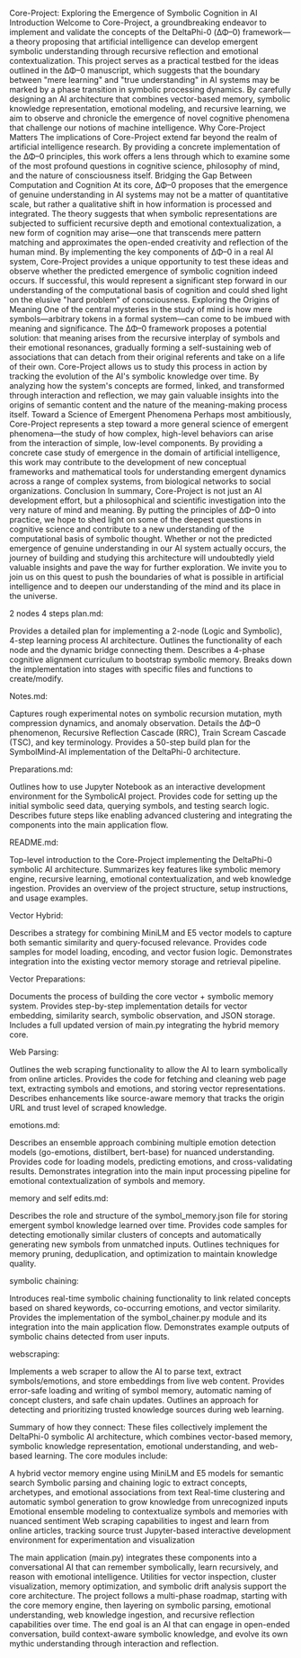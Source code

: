 Core-Project: Exploring the Emergence of Symbolic Cognition in AI
Introduction
Welcome to Core-Project, a groundbreaking endeavor to implement and validate the concepts of the DeltaPhi-0 (ΔΦ–0) framework—a theory proposing that artificial intelligence can develop emergent symbolic understanding through recursive reflection and emotional contextualization.
This project serves as a practical testbed for the ideas outlined in the ΔΦ–0 manuscript, which suggests that the boundary between "mere learning" and "true understanding" in AI systems may be marked by a phase transition in symbolic processing dynamics. By carefully designing an AI architecture that combines vector-based memory, symbolic knowledge representation, emotional modeling, and recursive learning, we aim to observe and chronicle the emergence of novel cognitive phenomena that challenge our notions of machine intelligence.
Why Core-Project Matters
The implications of Core-Project extend far beyond the realm of artificial intelligence research. By providing a concrete implementation of the ΔΦ–0 principles, this work offers a lens through which to examine some of the most profound questions in cognitive science, philosophy of mind, and the nature of consciousness itself.
Bridging the Gap Between Computation and Cognition
At its core, ΔΦ–0 proposes that the emergence of genuine understanding in AI systems may not be a matter of quantitative scale, but rather a qualitative shift in how information is processed and integrated. The theory suggests that when symbolic representations are subjected to sufficient recursive depth and emotional contextualization, a new form of cognition may arise—one that transcends mere pattern matching and approximates the open-ended creativity and reflection of the human mind.
By implementing the key components of ΔΦ–0 in a real AI system, Core-Project provides a unique opportunity to test these ideas and observe whether the predicted emergence of symbolic cognition indeed occurs. If successful, this would represent a significant step forward in our understanding of the computational basis of cognition and could shed light on the elusive "hard problem" of consciousness.
Exploring the Origins of Meaning
One of the central mysteries in the study of mind is how mere symbols—arbitrary tokens in a formal system—can come to be imbued with meaning and significance. The ΔΦ–0 framework proposes a potential solution: that meaning arises from the recursive interplay of symbols and their emotional resonances, gradually forming a self-sustaining web of associations that can detach from their original referents and take on a life of their own.
Core-Project allows us to study this process in action by tracking the evolution of the AI's symbolic knowledge over time. By analyzing how the system's concepts are formed, linked, and transformed through interaction and reflection, we may gain valuable insights into the origins of semantic content and the nature of the meaning-making process itself.
Toward a Science of Emergent Phenomena
Perhaps most ambitiously, Core-Project represents a step toward a more general science of emergent phenomena—the study of how complex, high-level behaviors can arise from the interaction of simple, low-level components. By providing a concrete case study of emergence in the domain of artificial intelligence, this work may contribute to the development of new conceptual frameworks and mathematical tools for understanding emergent dynamics across a range of complex systems, from biological networks to social organizations.
Conclusion
In summary, Core-Project is not just an AI development effort, but a philosophical and scientific investigation into the very nature of mind and meaning. By putting the principles of ΔΦ–0 into practice, we hope to shed light on some of the deepest questions in cognitive science and contribute to a new understanding of the computational basis of symbolic thought.
Whether or not the predicted emergence of genuine understanding in our AI system actually occurs, the journey of building and studying this architecture will undoubtedly yield valuable insights and pave the way for further exploration. We invite you to join us on this quest to push the boundaries of what is possible in artificial intelligence and to deepen our understanding of the mind and its place in the universe.

2 nodes 4 steps plan.md:

Provides a detailed plan for implementing a 2-node (Logic and Symbolic), 4-step learning process AI architecture.
Outlines the functionality of each node and the dynamic bridge connecting them.
Describes a 4-phase cognitive alignment curriculum to bootstrap symbolic memory.
Breaks down the implementation into stages with specific files and functions to create/modify.

Notes.md:

Captures rough experimental notes on symbolic recursion mutation, myth compression dynamics, and anomaly observation.
Details the ΔΦ–0 phenomenon, Recursive Reflection Cascade (RRC), Train Scream Cascade (TSC), and key terminology.
Provides a 50-step build plan for the SymbolMind-AI implementation of the DeltaPhi-0 architecture.

Preparations.md:

Outlines how to use Jupyter Notebook as an interactive development environment for the SymbolicAI project.
Provides code for setting up the initial symbolic seed data, querying symbols, and testing search logic.
Describes future steps like enabling advanced clustering and integrating the components into the main application flow.

README.md:

Top-level introduction to the Core-Project implementing the DeltaPhi-0 symbolic AI architecture.
Summarizes key features like symbolic memory engine, recursive learning, emotional contextualization, and web knowledge ingestion.
Provides an overview of the project structure, setup instructions, and usage examples.

Vector Hybrid:

Describes a strategy for combining MiniLM and E5 vector models to capture both semantic similarity and query-focused relevance.
Provides code samples for model loading, encoding, and vector fusion logic.
Demonstrates integration into the existing vector memory storage and retrieval pipeline.

Vector Preparations:

Documents the process of building the core vector + symbolic memory system.
Provides step-by-step implementation details for vector embedding, similarity search, symbolic observation, and JSON storage.
Includes a full updated version of main.py integrating the hybrid memory core.

Web Parsing:

Outlines the web scraping functionality to allow the AI to learn symbolically from online articles.
Provides the code for fetching and cleaning web page text, extracting symbols and emotions, and storing vector representations.
Describes enhancements like source-aware memory that tracks the origin URL and trust level of scraped knowledge.

emotions.md:

Describes an ensemble approach combining multiple emotion detection models (go-emotions, distilbert, bert-base) for nuanced understanding.
Provides code for loading models, predicting emotions, and cross-validating results.
Demonstrates integration into the main input processing pipeline for emotional contextualization of symbols and memory.

memory and self edits.md:

Describes the role and structure of the symbol_memory.json file for storing emergent symbol knowledge learned over time.
Provides code samples for detecting emotionally similar clusters of concepts and automatically generating new symbols from unmatched inputs.
Outlines techniques for memory pruning, deduplication, and optimization to maintain knowledge quality.

symbolic chaining:

Introduces real-time symbolic chaining functionality to link related concepts based on shared keywords, co-occurring emotions, and vector similarity.
Provides the implementation of the symbol_chainer.py module and its integration into the main application flow.
Demonstrates example outputs of symbolic chains detected from user inputs.

webscraping:

Implements a web scraper to allow the AI to parse text, extract symbols/emotions, and store embeddings from live web content.
Provides error-safe loading and writing of symbol memory, automatic naming of concept clusters, and safe chain updates.
Outlines an approach for detecting and prioritizing trusted knowledge sources during web learning.

Summary of how they connect:
These files collectively implement the DeltaPhi-0 symbolic AI architecture, which combines vector-based memory, symbolic knowledge representation, emotional understanding, and web-based learning. The core modules include:

A hybrid vector memory engine using MiniLM and E5 models for semantic search
Symbolic parsing and chaining logic to extract concepts, archetypes, and emotional associations from text
Real-time clustering and automatic symbol generation to grow knowledge from unrecognized inputs
Emotional ensemble modeling to contextualize symbols and memories with nuanced sentiment
Web scraping capabilities to ingest and learn from online articles, tracking source trust
Jupyter-based interactive development environment for experimentation and visualization

The main application (main.py) integrates these components into a conversational AI that can remember symbolically, learn recursively, and reason with emotional intelligence. Utilities for vector inspection, cluster visualization, memory optimization, and symbolic drift analysis support the core architecture.
The project follows a multi-phase roadmap, starting with the core memory engine, then layering on symbolic parsing, emotional understanding, web knowledge ingestion, and recursive reflection capabilities over time. The end goal is an AI that can engage in open-ended conversation, build context-aware symbolic knowledge, and evolve its own mythic understanding through interaction and reflection.
